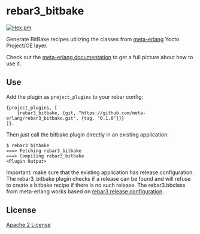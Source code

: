 # rebar3_bitbake

[![Hex.pm](https://img.shields.io/hexpm/v/rebar3_bitbake.svg)](https://hex.pm/packages/rebar3_bitbake)

Generate BitBake recipes utilizing the classes from [meta-erlang](https://github.com/meta-erlang/meta-erlang) Yocto Project/OE layer.

Check out the [meta-erlang documentation](https://meta-erlang.github.io) to get a full picture about how to use it.

## Use

Add the plugin as `project_plugins` to your rebar config:

    {project_plugins, [
        {rebar3_bitbake, {git, "https://github.com/meta-erlang/rebar3_bitbake.git", {tag, "0.1.0"}}}
    ]}.

Then just call the bitbake plugin directly in an existing application:


    $ rebar3 bitbake
    ===> Fetching rebar3_bitbake
    ===> Compiling rebar3_bitbake
    <Plugin Output>

Important: make sure that the existing application has release configuration. The rebar3_bitbake plugin checks if a release can be found and will refuse to create a bitbake recipe if there is no such release. The rebar3.bbclass from meta-erlang works based on [rebar3 release configuration](http://rebar3.org/docs/deployment/releases/).


## License

[Apache 2 License](https://github.com/meta-erlang/rebar3_bitbake/LICENSE)